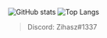 ![GitHub stats](https://github-readme-stats.vercel.app/api?username=zihasz&show_icons=true&theme=radical&count_private=true&bg_color=00000000&title_color=ffffff&text_color=b0a99f&icon_color=33a3f0&hide_border=true)
![Top Langs](https://github-readme-stats.vercel.app/api/top-langs?username=zihasz&show_icons=true&theme=radical&count_private=true&bg_color=00000000&title_color=ffffff&text_color=b0a99f&icon_color=33a3f0&hide_border=true)

> Discord: Zihasz#1337
